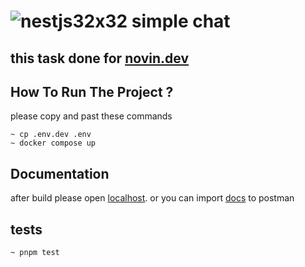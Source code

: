 # ![nestjs32x32](https://github.com/imanhpr/nest-assignment/assets/56130647/facef099-7c17-4d9c-ae36-84265b05e31a) simple chat

## this task done for [novin.dev](https://novin.dev/)
## How To Run The Project ?

please copy and past these commands

```
~ cp .env.dev .env
~ docker compose up
```

## Documentation

after build please open [localhost](http://localhost:3000/docs).
or you can import [docs]() to postman

## tests

```
~ pnpm test
```
